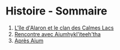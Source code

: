 # Histoire - Sommaire

1. [L'île d'Alaron et le clan des Calmes Lacs](./Clan_Tabaxi.md)
2. [Rencontre avec Aiumhykl'iteeh'tha](./Aiumhykl'itheth.md)
3. [Après Aium](./LeApresAium.md)